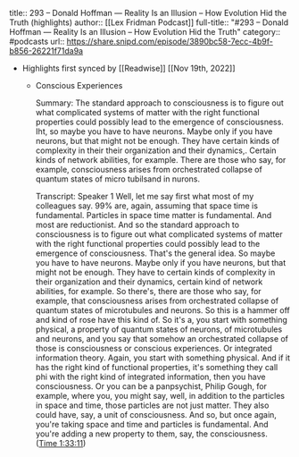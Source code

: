 title:: 293 – Donald Hoffman —  Reality Is an Illusion – How Evolution Hid the Truth (highlights)
author:: [[Lex Fridman Podcast]]
full-title:: "\#293 – Donald Hoffman —  Reality Is an Illusion – How Evolution Hid the Truth"
category:: #podcasts
url:: https://share.snipd.com/episode/3890bc58-7ecc-4b9f-b856-26221f71da9a

- Highlights first synced by [[Readwise]] [[Nov 19th, 2022]]
	- Conscious Experiences
	  
	  Summary:
	  The standard approach to consciousness is to figure out what complicated systems of matter with the right functional properties could possibly lead to the emergence of consciousness. Iht, so maybe you have to have neurons. Maybe only if you have neurons, but that might not be enough. They have certain kinds of complexity in their their organization and their dynamics,. Certain kinds of network abilities, for example. There are those who say, for example, consciousness arises from orchestrated collapse of quantum states of micro tubilsand in nurons.
	  
	  Transcript:
	  Speaker 1
	  Well, let me say first what most of my colleagues say. 99% are, again, assuming that space time is fundamental. Particles in space time matter is fundamental. And most are reductionist. And so the standard approach to consciousness is to figure out what complicated systems of matter with the right functional properties could possibly lead to the emergence of consciousness. That's the general idea. So maybe you have to have neurons. Maybe only if you have neurons, but that might not be enough. They have to certain kinds of complexity in their organization and their dynamics, certain kind of network abilities, for example. So there's, there are those who say, for example, that consciousness arises from orchestrated collapse of quantum states of microtubules and neurons. So this is a hammer off and kind of rose have this kind of. So it's a, you start with something physical, a property of quantum states of neurons, of microtubules and neurons, and you say that somehow an orchestrated collapse of those is consciousness or conscious experiences. Or integrated information theory. Again, you start with something physical. And if it has the right kind of functional properties, it's something they call phi with the right kind of integrated information, then you have consciousness. Or you can be a panpsychist, Philip Gough, for example, where you, you might say, well, in addition to the particles in space and time, those particles are not just matter. They also could have, say, a unit of consciousness. And so, but once again, you're taking space and time and particles is fundamental. And you're adding a new property to them, say, the consciousness. ([Time 1:33:11](https://share.snipd.com/snip/c57a8c01-38e1-44e5-8f57-2c0aa40533d2))